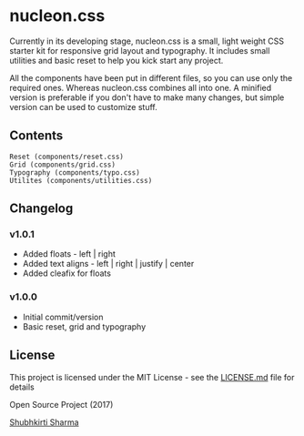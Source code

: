 # nucleon.css

Currently in its developing stage, nucleon.css is a small, light weight CSS starter kit for responsive grid layout and typography. It includes small utilities and basic reset to help you kick start any project.

All the components have been put in different files, so you can use only the required ones.
Whereas nucleon.css combines all into one.
A minified version is preferable if you don't have to make many changes, but simple version can be used to customize stuff.

## Contents

```
Reset (components/reset.css)
Grid (components/grid.css)
Typography (components/typo.css)
Utilites (components/utilities.css)
```

## Changelog

### v1.0.1
  * Added floats - left | right
  * Added text aligns - left | right | justify | center
  * Added cleafix for floats

### v1.0.0
  * Initial commit/version
  * Basic reset, grid and typography

## License

This project is licensed under the MIT License - see the [LICENSE.md](LICENSE.md) file for details

Open Source Project (2017)

[Shubhkirti Sharma](http://shubhkirtisharma.com)